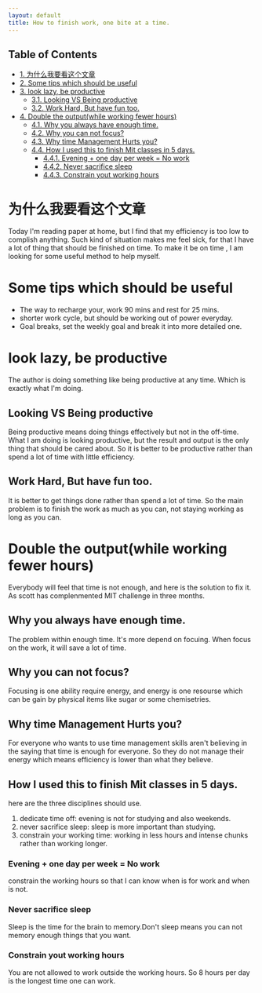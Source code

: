 ```yaml
---
layout: default
title: How to finish work, one bite at a time.
---
```


<div id="table-of-contents">
<h2>Table of Contents</h2>
<div id="text-table-of-contents">
<ul>
<li><a href="#sec-1">1. 为什么我要看这个文章</a></li>
<li><a href="#sec-2">2. Some tips which should be useful</a></li>
<li><a href="#sec-3">3. look lazy, be productive</a>
<ul>
<li><a href="#sec-3-1">3.1. Looking VS Being productive</a></li>
<li><a href="#sec-3-2">3.2. Work Hard, But have fun too.</a></li>
</ul>
</li>
<li><a href="#sec-4">4. Double the output(while working fewer hours)</a>
<ul>
<li><a href="#sec-4-1">4.1. Why you always have enough time.</a></li>
<li><a href="#sec-4-2">4.2. Why you can not focus?</a></li>
<li><a href="#sec-4-3">4.3. Why time Management Hurts you?</a></li>
<li><a href="#sec-4-4">4.4. How I used this to finish Mit classes in 5 days.</a>
<ul>
<li><a href="#sec-4-4-1">4.4.1. Evening + one day per week = No work</a></li>
<li><a href="#sec-4-4-2">4.4.2. Never sacrifice sleep</a></li>
<li><a href="#sec-4-4-3">4.4.3. Constrain yout working hours</a></li>
</ul>
</li>
</ul>
</li>
</ul>
</div>
</div>



# 为什么我要看这个文章<a id="sec-1" name="sec-1"></a>

Today I'm reading paper at home, but I find that my efficiency is too low to complish anything.
Such kind of situation makes me feel sick, for that I have a lot of thing that should be finished on time.
To make it be on time , I am looking for some useful method to help myself.

# Some tips which should be useful<a id="sec-2" name="sec-2"></a>

-   The way to recharge your, work 90 mins and rest for 25 mins.
-   shorter work cycle, but should be working out of power everyday.
-   Goal breaks, set the weekly goal and break it into more detailed one.

# look lazy, be productive<a id="sec-3" name="sec-3"></a>

The author is doing something like being productive at any time. Which is exactly what I'm doing.

## Looking VS Being productive<a id="sec-3-1" name="sec-3-1"></a>

Being productive means doing things effectively but not in the off-time.
What I am doing is looking productive, but the result and output is the only thing that should be cared about.
So it is better to be productive rather than spend a lot of time with little efficiency.

## Work Hard, But have fun too.<a id="sec-3-2" name="sec-3-2"></a>

It is better to get things done rather than spend a lot of time.
So the main problem is to finish the work as much as you can, not staying working as long as you can.

# Double the output(while working fewer hours)<a id="sec-4" name="sec-4"></a>

Everybody will feel that time is not enough, and here is the solution to fix it. As scott has complenmented MIT challenge in three months.

## Why you always have enough time.<a id="sec-4-1" name="sec-4-1"></a>

The problem within enough time. It's more depend on focuing. When focus on the work, it will save a lot of time.

## Why you can not focus?<a id="sec-4-2" name="sec-4-2"></a>

Focusing is one ability require energy, and energy is one resourse which can be gain by physical items like sugar or some chemisetries.

## Why time Management Hurts you?<a id="sec-4-3" name="sec-4-3"></a>

For everyone who wants to use time management skills aren't believing in the saying that time is enough for everyone.
So they do not manage their energy which means efficiency is lower than what they believe.

## How I used this to finish Mit classes in 5 days.<a id="sec-4-4" name="sec-4-4"></a>

here are the three disciplines should use.
1.  dedicate time off: evening is not for studying and also weekends.
2.  never sacrifice sleep: sleep is more important than studying.
3.  constrain your working time: working in less hours and intense chunks rather than working longer.

### Evening + one day per week = No work<a id="sec-4-4-1" name="sec-4-4-1"></a>

constrain the working hours so that I can  know when is for work and when is not.

### Never sacrifice sleep<a id="sec-4-4-2" name="sec-4-4-2"></a>

Sleep is the time for the brain to memory.Don't sleep means you can not memory enough things that you want.

### Constrain yout working hours<a id="sec-4-4-3" name="sec-4-4-3"></a>

You are not allowed to work outside the working hours. So 8 hours per day is the longest time one can work.